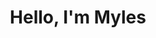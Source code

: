 ---
layout: splash
permalink: /
hidden: true
header:
  three: "assets/simulation/splash_simulation.html"
title: "Hello, I'm Myles"
excerpt: >
  Welcome to my portfolio website<br />
---